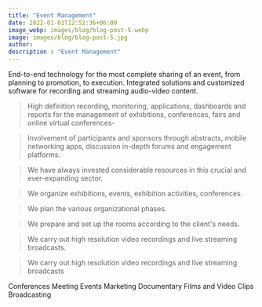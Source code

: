 ```yaml
---
title: "Event Management"
date: 2022-01-01T12:52:36+06:00
image_webp: images/blog/blog-post-5.webp
image: images/blog/blog-post-5.jpg
author:
description : "Event Management"
---
```


End-to-end technology for the most complete sharing of an event, from planning to promotion, to execution. Integrated solutions and customized software for recording and streaming audio-video content.

>  High definition recording, monitoring, applications, dashboards and reports for the management of exhibitions, conferences, fairs and online virtual conferences-

>  Involvement of participants and sponsors through abstracts, mobile networking apps, discussion in-depth forums and engagement platforms.

> We have always invested considerable resources in this crucial and ever-expanding sector.
 
> We organize exhibitions, events, exhibition activities, conferences.

> We plan the various organizational phases.

> We prepare and set up the rooms according to the client's needs.

> We carry out high resolution video recordings and live streaming broadcasts.

> We carry out high resolution video recordings and live streaming broadcasts

Conferences
Meeting
Events
Marketing
Documentary Films and Video Clips
Broadcasting
